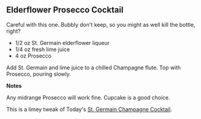 ## Elderflower Prosecco Cocktail

Careful with this one. Bubbly don't keep, so you might as well kill the bottle, right?

* 1/2 oz St. Germain elderflower liqueur
* 1/4 oz fresh lime juice
* 4 oz Prosecco

Add St. Germain and lime juice to a chilled Champagne flute. Top with Prosecco, pouring slowly.

**Notes**

Any midrange Prosecco will work fine. Cupcake is a good choice.

This is a limey tweak of Today's [St. Germain Champagne Cocktail](https://www.today.com/recipes/st-germain-champagne-cocktail-recipe-t106588).
